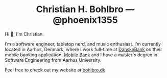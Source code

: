 <h1 align="center">Christian H. Bohlbro &mdash; @phoenix1355</h1>

Hi 👋, I'm Christian.

I’m a software engineer, tabletop nerd, and music enthusiast. I’m currently located in Aarhus, Denmark, where I work full-time at [DanskeBank](https://danskebank.dk/) on their mobile banking application, [Mobile Bank](https://apps.apple.com/dk/app/mobilbank-dk-danske-bank/id1133885137) and I have a master's degree in Software Engineering from Aarhus University.

Feel free to check out my website at [bohlbro.dk](https://bohlbro.dk)

<!--
**Phoenix1355/Phoenix1355** is a ✨ _special_ ✨ repository because its `README.md` (this file) appears on your GitHub profile.

Here are some ideas to get you started:

- 🔭 I’m currently working on ...
- 🌱 I’m currently learning ...
- 👯 I’m looking to collaborate on ...
- 🤔 I’m looking for help with ...
- 💬 Ask me about ...
- 📫 How to reach me: ...
- 😄 Pronouns: ...
- ⚡ Fun fact: ...
-->
